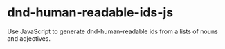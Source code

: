 dnd-human-readable-ids-js
=====================

Use JavaScript to generate dnd-human-readable ids from a lists of nouns and adjectives.

